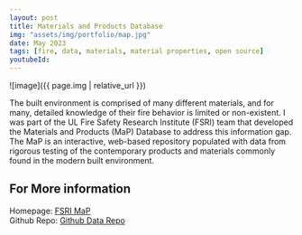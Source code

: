```yaml
---
layout: post
title: Materials and Products Database
img: "assets/img/portfolio/map.jpg"
date: May 2023
tags: [fire, data, materials, material properties, open source]
youtubeId:
---
```


![image]({{ page.img | relative_url }})

The built environment is comprised of many different materials, and for many, detailed knowledge of their fire behavior is limited or non-existent. I was part of the UL Fire Safety Research Institute (FSRI) team that developed the Materials and Products (MaP) Database to address this information gap. The MaP is an interactive, web-based repository populated with data from rigorous testing of the contemporary products and materials commonly found in the modern built environment.



## For More information
Homepage: <a href="https://materials.fsri.org" target="_blank">FSRI MaP</a>  
Github Repo: <a href="https://github.com/ulfsri/fsri_materials_database" target="_blank">Github Data Repo</a>  
